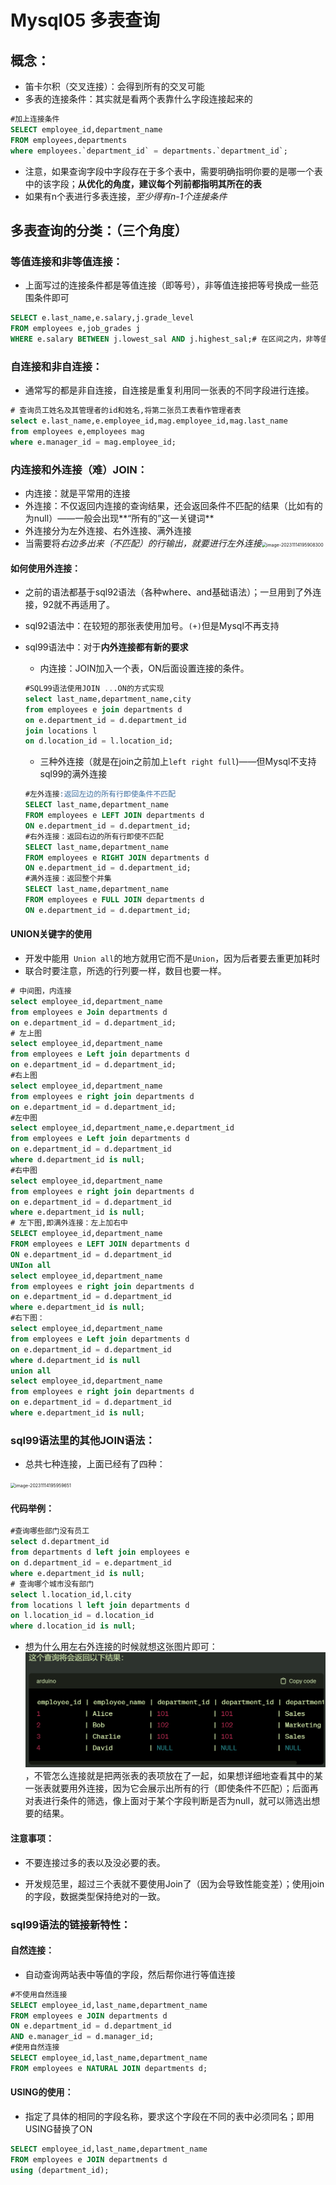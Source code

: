 # Mysql05 多表查询

## 概念：

- 笛卡尔积（交叉连接）：会得到所有的交叉可能
- 多表的连接条件：其实就是看两个表靠什么字段连接起来的

```sql
#加上连接条件
SELECT employee_id,department_name
FROM employees,departments
where employees.`department_id` = departments.`department_id`;
```



- 注意，如果查询字段中字段存在于多个表中，需要明确指明你要的是哪一个表中的该字段；**从优化的角度，建议每个列前都指明其所在的表**
- 如果有n个表进行多表连接，*至少得有n-1个连接条件*

## 多表查询的分类：（三个角度）

### 等值连接和非等值连接：

- 上面写过的连接条件都是等值连接（即等号），非等值连接把等号换成一些范围条件即可

```sql
SELECT e.last_name,e.salary,j.grade_level
FROM employees e,job_grades j
WHERE e.salary BETWEEN j.lowest_sal AND j.highest_sal;# 在区间之内，非等值连接
```

### 自连接和非自连接：

- 通常写的都是非自连接，自连接是重复利用同一张表的不同字段进行连接。

```sql
# 查询员工姓名及其管理者的id和姓名,将第二张员工表看作管理者表
select e.last_name,e.employee_id,mag.employee_id,mag.last_name
from employees e,employees mag
where e.manager_id = mag.employee_id;
```

### 内连接和外连接（难）JOIN：

- 内连接：就是平常用的连接
- 外连接：不仅返回内连接的查询结果，还会返回条件不匹配的结果（比如有的为null）——一般会出现**“所有的”这一关键词**
- 外连接分为左外连接、右外连接、满外连接
- 当需要将*右边多出来（不匹配）的行输出，就要进行左外连接*<img src="E:\GitT\Pic\image-20231114195908300.png" alt="image-20231114195908300" style="zoom:50%;" />

#### 如何使用外连接：

- 之前的语法都基于sql92语法（各种where、and基础语法）；一旦用到了外连接，92就不再适用了。

- sql92语法中：在较短的那张表使用加号。`(+)`但是Mysql不再支持

- sql99语法中：对于**内外连接都有新的要求**

  - 内连接：JOIN加入一个表，ON后面设置连接的条件。

  ```sql
  #SQL99语法使用JOIN ...ON的方式实现
  select last_name,department_name,city
  from employees e join departments d
  on e.department_id = d.department_id
  join locations l
  on d.location_id = l.location_id;
  ```

  - 三种外连接（就是在join之前加上`left right full`)——但Mysql不支持sql99的满外连接

  ```sql
  #左外连接:返回左边的所有行即使条件不匹配
  SELECT last_name,department_name
  FROM employees e LEFT JOIN departments d
  ON e.department_id = d.department_id;
  #右外连接：返回右边的所有行即使不匹配
  SELECT last_name,department_name
  FROM employees e RIGHT JOIN departments d
  ON e.department_id = d.department_id;
  #满外连接：返回整个并集
  SELECT last_name,department_name
  FROM employees e FULL JOIN departments d
  ON e.department_id = d.department_id;
  ```

#### UNION关键字的使用

- 开发中能用` Union all`的地方就用它而不是`Union`，因为后者要去重更加耗时
- 联合时要注意，所选的行列要一样，数目也要一样。

```sql
# 中间图，内连接
select employee_id,department_name
from employees e Join departments d
on e.department_id = d.department_id;
# 左上图
select employee_id,department_name
from employees e Left join departments d
on e.department_id = d.department_id;
#右上图
select employee_id,department_name
from employees e right join departments d
on e.department_id = d.department_id;
#左中图
select employee_id,department_name,e.department_id
from employees e Left join departments d
on e.department_id = d.department_id
where d.department_id is null;
#右中图
select employee_id,department_name
from employees e right join departments d
on e.department_id = d.department_id
where e.department_id is null;
# 左下图,即满外连接：左上加右中
SELECT employee_id,department_name
FROM employees e LEFT JOIN departments d
ON e.department_id = d.department_id
UNIon all
select employee_id,department_name
from employees e right join departments d
on e.department_id = d.department_id
where e.department_id is null;
#右下图：
select employee_id,department_name
from employees e Left join departments d
on e.department_id = d.department_id
where d.department_id is null
union all
select employee_id,department_name
from employees e right join departments d
on e.department_id = d.department_id
where e.department_id is null;

```



### sql99语法里的其他JOIN语法：

- 总共七种连接，上面已经有了四种：

<img src="E:\GitT\Pic\image-20231114195959651.png" alt="image-20231114195959651" style="zoom: 50%;" />

#### 代码举例：

```sql
#查询哪些部门没有员工
select d.department_id
from departments d left join employees e
on d.department_id = e.department_id
where e.department_id is null;
# 查询哪个城市没有部门
select l.location_id,l.city
from locations l left join departments d
on l.location_id = d.location_id
where d.location_id is null;
```

- 想为什么用左右外连接的时候就想这张图片即可：<img src="./../Pic/image-20231120202549869.png" alt="image-20231120202549869" style="zoom:50%;" />，不管怎么连接就是把两张表的表项放在了一起，如果想详细地查看其中的某一张表就要用外连接，因为它会展示出所有的行（即使条件不匹配）；后面再对表进行条件的筛选，像上面对于某个字段判断是否为null，就可以筛选出想要的结果。

#### 注意事项：

- 不要连接过多的表以及没必要的表。

- 开发规范里，超过三个表就不要使用Join了（因为会导致性能变差）；使用join的字段，数据类型保持绝对的一致。

### sql99语法的链接新特性：

#### 自然连接：

- 自动查询两站表中等值的字段，然后帮你进行等值连接

```sql
#不使用自然连接
SELECT employee_id,last_name,department_name
FROM employees e JOIN departments d
ON e.department_id = d.department_id
AND e.manager_id = d.manager_id;
#使用自然连接
SELECT employee_id,last_name,department_name
FROM employees e NATURAL JOIN departments d;
```

#### USING的使用：

- 指定了具体的相同的字段名称，要求这个字段在不同的表中必须同名；即用USING替换了ON

```sql
SELECT employee_id,last_name,department_name
FROM employees e JOIN departments d
using (department_id);
```

